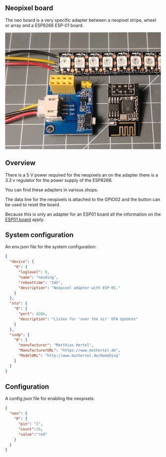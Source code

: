 ## Neopixel board

The neo board is a very specific adapter between a neopixel stripe, wheel or array and a ESP8266 ESP-01 board.

![neopixel board](/boards/neo.jpg)


## Overview

There is a 5 V power required for the neopixels an on the adapter there is a 3.3 v regulator for the power supply of the ESP8266.

You can find these adapters in various shops.

The data line for the neopixels is attached to the GPIO02 and the button can be used to reset the board.

Because this is only an adapter for an ESP01 board all the information on the [ESP01 board](/boards/esp01.md) apply.


## System configuration

An env.json file for the system configuration:

``` json
{
  "device": {
    "0": {
      "loglevel": 0,
      "name": "neoding",
      "reboottime": "24h",
      "description": "Neopixel adapter with ESP-01."
    }
  },
  "ota": {
    "0": {
      "port": 8266,
      "description": "Listen for 'over the air' OTA Updates"
    }
  },
  "ssdp": {
    "0": {
      "manufacturer": "Matthias Hertel",
      "ManufacturerURL": "https://www.mathertel.de",
      "ModelURL": "http://www.mathertel.de/HomeDing"
    }
  }
}
```

## Configuration

A config.json file for enabling the neopixels:

``` json
{
  "neo": {
    "0": {
      "pin": "2",
      "count":16,
      "value":"red"
    }
  }
}
```
